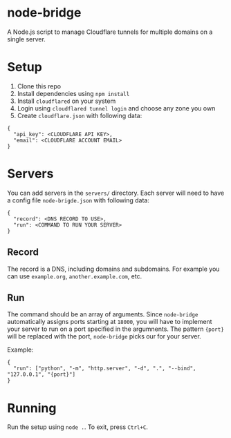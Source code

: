 # node-bridge
A Node.js script to manage Cloudflare tunnels for multiple domains on a single server.

# Setup

1. Clone this repo
2. Install dependencies using `npm install`
3. Install `cloudflared` on your system
4. Login using `cloudflared tunnel login` and choose any zone you own
5. Create `cloudflare.json` with following data:
```
{
  "api_key": <CLOUDFLARE API KEY>,
  "email": <CLOUDFLARE ACCOUNT EMAIL>
}
```
# Servers

You can add servers in the `servers/` directory.
Each server will need to have a config file
`node-brigde.json` with following data:
```
{
  "record": <DNS RECORD TO USE>,
  "run": <COMMAND TO RUN YOUR SERVER>
}
```

## Record

The record is a DNS, including domains and subdomains.
For example you can use `example.org`, `another.example.com`, etc.

## Run

The command should be an array of arguments.
Since `node-bridge` automatically assigns ports starting at `18000`,
you will have to implement your server to run on
a port specified in the argumnents.
The pattern `{port}` will be replaced with the
port, `node-bridge` picks our for your server.

Example:
```
{
  "run": ["python", "-m", "http.server", "-d", ".", "--bind", "127.0.0.1", "{port}"]
}
```

# Running

Run the setup using `node .`.
To exit, press `Ctrl+C`.
